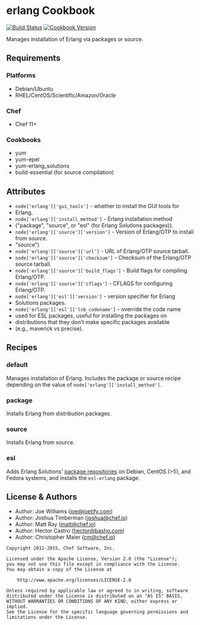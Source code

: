 # erlang Cookbook
[![Build Status](https://travis-ci.org/chef-cookbooks/erlang.svg?branch=master)](https://travis-ci.org/chef-cookbooks/erlang) [![Cookbook Version](https://img.shields.io/cookbook/v/erlang.svg)](https://supermarket.chef.io/cookbooks/erlang)

Manages installation of Erlang via packages or source.

## Requirements
### Platforms
- Debian/Ubuntu
- RHEL/CentOS/Scientific/Amazon/Oracle

### Chef
- Chef 11+

### Cookbooks
- yum
- yum-epel
- yum-erlang_solutions
- build-essential (for source compilation)

## Attributes
- `node['erlang']['gui_tools']` - whether to install the GUI tools for
- Erlang.
- `node['erlang']['install_method']` - Erlang installation method
- ("package", "source", or "esl" (for Erlang Solutions packages)).
- `node['erlang']['source']['version']` - Version of Erlang/OTP to install from source.
- "source")
- `node['erlang']['source']['url']` - URL of Erlang/OTP source tarball.
- `node['erlang']['source']['checksum']` - Checksum of the Erlang/OTP source tarball.
- `node['erlang']['source']['build_flags']` - Build flags for compiling Erlang/OTP.
- `node['erlang']['source']['cflags']` - CFLAGS for configuring Erlang/OTP.
- `node['erlang']['esl']['version']` - version specifier for Erlang
- Solutions packages.
- `node['erlang']['esl']['lsb_codename']` - override the code name
- used for ESL packages, useful for installing the packages on
- distributions that they don't make specific packages available
- (e.g., maverick vs precise).

## Recipes
### default
Manages installation of Erlang. Includes the package or source recipe depending on the value of `node['erlang']['install_method']`.

### package
Installs Erlang from distribution packages.

### source
Installs Erlang from source.

### esl
Adds Erlang Solutions' [package repositories][] on Debian, CentOS (>5), and Fedora systems, and installs the `esl-erlang` package.

## License & Authors
- Author: Joe Williams ([joe@joetify.com](mailto:joe@joetify.com))
- Author: Joshua Timberman ([joshua@chef.io](mailto:joshua@chef.io))
- Author: Matt Ray ([matt@chef.io](mailto:matt@chef.io))
- Author: Hector Castro ([hector@basho.com](mailto:hector@basho.com))
- Author: Christopher Maier ([cm@chef.io](mailto:cm@chef.io))

```text
Copyright 2011-2015, Chef Software, Inc.

Licensed under the Apache License, Version 2.0 (the "License");
you may not use this file except in compliance with the License.
You may obtain a copy of the License at

    http://www.apache.org/licenses/LICENSE-2.0

Unless required by applicable law or agreed to in writing, software
distributed under the License is distributed on an "AS IS" BASIS,
WITHOUT WARRANTIES OR CONDITIONS OF ANY KIND, either express or implied.
See the License for the specific language governing permissions and
limitations under the License.
```

[package repositories]: https://www.erlang-solutions.com/downloads/download-erlang-otp
